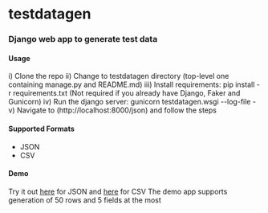 # testdatagen

### Django web app to generate test data

#### Usage
i) Clone the repo
ii) Change to testdatagen directory (top-level one containing manage.py and README.md)
iii) Install requirements: pip install -r requirements.txt  (Not required if you already have Django, Faker and Gunicorn)
iv) Run the django server: gunicorn testdatagen.wsgi --log-file -
v) Navigate to (http://localhost:8000/json) and follow the steps

#### Supported Formats
- JSON
- CSV

#### Demo
Try it out [here](https://testdatagen.herokuapp.com/json/) for JSON and [here](https://testdatagen.herokuapp.com/csv/) for CSV
The demo app supports generation of 50 rows and 5 fields at the most
